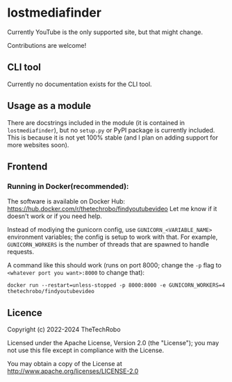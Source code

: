 # lostmediafinder

Currently YouTube is the only supported site, but that might change.

Contributions are welcome!

## CLI tool
Currently no documentation exists for the CLI tool.

## Usage as a module
There are docstrings included in the module (it is contained in `lostmediafinder`), but no `setup.py` or PyPI package is currently included. This is because it is not yet 100% stable (and I plan on adding support for more websites soon).

## Frontend
### Running in Docker(recommended):
The software is available on Docker Hub: <https://hub.docker.com/r/thetechrobo/findyoutubevideo> Let me know if it doesn't work or if you need help.

Instead of modiying the gunicorn config, use `GUNICORN_<VARIABLE_NAME>` environment variables; the config is setup to work with that. For example, `GUNICORN_WORKERS` is the number of threads that are spawned to handle requests.

A command like this should work (runs on port 8000; change the `-p` flag to `<whatever port you want>:8000` to change that):

```
docker run --restart=unless-stopped -p 8000:8000 -e GUNICORN_WORKERS=4 thetechrobo/findyoutubevideo
```

## Licence

Copyright (c) 2022-2024 TheTechRobo

Licensed under the Apache License, Version 2.0 (the "License");
you may not use this file except in compliance with the License.

You may obtain a copy of the License at http://www.apache.org/licenses/LICENSE-2.0
